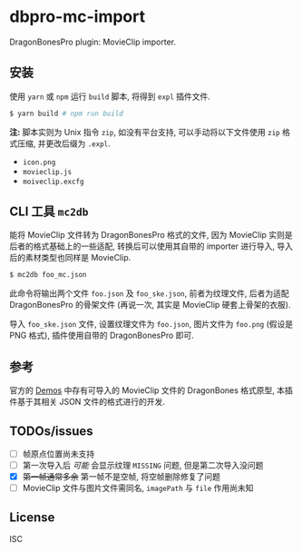 # dbpro-mc-import

DragonBonesPro plugin: MovieClip importer.

## 安装

使用 `yarn` 或 `npm` 运行 `build` 脚本, 将得到 `expl` 插件文件.

```bash
$ yarn build # npm run build
```

**注:** 脚本实则为 Unix 指令 `zip`, 如没有平台支持, 可以手动将以下文件使用 `zip`
格式压缩, 并更改后缀为 `.expl`.

* `icon.png`
* `movieclip.js`
* `moiveclip.excfg`

## CLI 工具 `mc2db`

能将 MovieClip 文件转为 DragonBonesPro 格式的文件, 因为 MovieClip
实则是后者的格式基础上的一些适配, 转换后可以使用其自带的 importer 进行导入,
导入后的素材类型也同样是 MovieClip.

```bash
$ mc2db foo_mc.json
```

此命令将输出两个文件 `foo.json` 及 `foo_ske.json`, 前者为纹理文件, 后者为适配
DragonBonesPro 的骨架文件 (再说一次, 其实是 MovieClip 硬套上骨架的衣服).

导入 `foo_ske.json` 文件, 设置纹理文件为 `foo.json`, 图片文件为 `foo.png`
(假设是 PNG 格式), 插件使用自带的 DragonBonesPro 即可.

## 参考

官方的 [Demos](https://github.com/DragonBones/DragonBonesJS/tree/master/Egret/Demos/resource/assets/ReplaceSlotDisplay)
中存有可导入的 MovieClip 文件的 DragonBones 格式原型, 本插件基于其相关 JSON
文件的格式进行的开发.

## TODOs/issues

* [ ] 帧原点位置尚未支持
* [ ] 第一次导入后 *可能* 会显示纹理 `MISSING` 问题, 但是第二次导入没问题
* [x] ~~第一帧通常多余~~ 第一帧不是空帧, 将空帧删除修复了问题
* [ ] MovieClip 文件与图片文件需同名, `imagePath` 与 `file` 作用尚未知

## License

ISC
